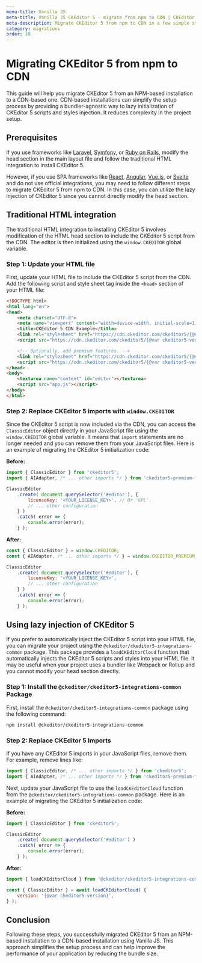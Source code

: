 ```yaml
---
menu-title: Vanilla JS
meta-title: Vanilla JS CKEditor 5 - migrate from npm to CDN | CKEditor 5 documentation
meta-description: Migrate CKEditor 5 from npm to CDN in a few simple steps. Learn how to install CKEditor 5 in your project using the CDN.
category: migrations
order: 10
---
```


# Migrating CKEditor&nbsp;5 from npm to CDN

This guide will help you migrate CKEditor&nbsp;5 from an NPM-based installation to a CDN-based one. CDN-based installations can simplify the setup process by providing a bundler-agnostic way to lazy initialization of CKEditor&nbsp;5 scripts and styles injection. It reduces complexity in the project setup.

## Prerequisites

If you use frameworks like [Laravel](https://laravel.com/), [Symfony](https://symfony.com/), or [Ruby on Rails](https://rubyonrails.org/), modify the head section in the main layout file and follow the traditional HTML integration to install CKEditor&nbsp;5.

However, if you use SPA frameworks like [React](https://reactjs.org/), [Angular](https://angular.io/), [Vue.js](https://vuejs.org/), or [Svelte](https://svelte.dev/) and do not use official integrations, you may need to follow different steps to migrate CKEditor&nbsp;5 from npm to CDN. In this case, you can utilize the lazy injection of CKEditor&nbsp;5 since you cannot directly modify the head section.

## Traditional HTML integration

The traditional HTML integration to installing CKEditor&nbsp;5 involves modification of the HTML head section to include the CKEditor&nbsp;5 script from the CDN. The editor is then initialized using the `window.CKEDITOR` global variable.

### Step 1: Update your HTML file

First, update your HTML file to include the CKEditor&nbsp;5 script from the CDN. Add the following script and style sheet tag inside the `<head>` section of your HTML file:

```html
<!DOCTYPE html>
<html lang="en">
<head>
    <meta charset="UTF-8">
    <meta name="viewport" content="width=device-width, initial-scale=1.0">
    <title>CKEditor 5 CDN Example</title>
	<link rel="stylesheet" href="https://cdn.ckeditor.com/ckeditor5/{@var ckeditor5-version}/ckeditor5.css">
    <script src="https://cdn.ckeditor.com/ckeditor5/{@var ckeditor5-version}/ckeditor5.js"></script>

	<!-- Optionally, add premium features. -->
	<link rel="stylesheet" href="https://cdn.ckeditor.com/ckeditor5/{@var ckeditor5-version}/ckeditor5-premium-features.css">
	<script src="https://cdn.ckeditor.com/ckeditor5/{@var ckeditor5-version}/ckeditor5-premium-features.js"></script>
</head>
<body>
    <textarea name="content" id="editor"></textarea>
    <script src="app.js"></script>
</body>
</html>
```

### Step 2: Replace CKEditor&nbsp;5 imports with `window.CKEDITOR`

Since the CKEditor&nbsp;5 script is now included via the CDN, you can access the `ClassicEditor` object directly in your JavaScript file using the `window.CKEDITOR` global variable. It means that `import` statements are no longer needed and you can remove them from your JavaScript files. Here is an example of migrating the CKEditor&nbsp;5 initialization code:

**Before:**

```javascript
import { ClassicEditor } from 'ckeditor5';
import { AIAdapter, /* ... other imports */ } from 'ckeditor5-premium-features';

ClassicEditor
	.create( document.querySelector('#editor'), {
		licenseKey: '<YOUR_LICENSE_KEY>', // Or 'GPL'.
		// ... other configuration
	} )
	.catch( error => {
		console.error(error);
	} );
```

**After:**

```javascript
const { ClassicEditor } = window.CKEDITOR;
const { AIAdapter, /* ... other imports */ } = window.CKEDITOR_PREMIUM_FEATURES;

ClassicEditor
	.create( document.querySelector('#editor'), {
		licenseKey: '<YOUR_LICENSE_KEY>',
		// ... other configuration
	} )
	.catch( error => {
		console.error(error);
	} );
```

## Using lazy injection of CKEditor&nbsp;5

If you prefer to automatically inject the CKEditor&nbsp;5 script into your HTML file, you can migrate your project using the `@ckeditor/ckeditor5-integrations-common` package. This package provides a `loadCKEditorCloud` function that automatically injects the CKEditor&nbsp;5 scripts and styles into your HTML file. It may be useful when your project uses a bundler like Webpack or Rollup and you cannot modify your head section directly.

### Step 1: Install the `@ckeditor/ckeditor5-integrations-common` Package

First, install the `@ckeditor/ckeditor5-integrations-common` package using the following command:

```bash
npm install @ckeditor/ckeditor5-integrations-common
```

### Step 2: Replace CKEditor&nbsp;5 Imports

If you have any CKEditor&nbsp;5 imports in your JavaScript files, remove them. For example, remove lines like:

```javascript
import { ClassicEditor, /* ... other imports */ } from 'ckeditor5';
import { AIAdapter, /* ... other imports */ } from 'ckeditor5-premium-features';
```

Next, update your JavaScript file to use the `loadCKEditorCloud` function from the `@ckeditor/ckeditor5-integrations-common` package. Here is an example of migrating the CKEditor&nbsp;5 initialization code:

**Before:**

```javascript
import { ClassicEditor } from 'ckeditor5';

ClassicEditor
	.create( document.querySelector('#editor') )
	.catch( error => {
		console.error(error);
	} );
```

**After:**

```javascript
import { loadCKEditorCloud } from '@ckeditor/ckeditor5-integrations-common';

const { ClassicEditor } = await loadCKEditorCloud( {
	version: '{@var ckeditor5-version}',
} );
```

## Conclusion

Following these steps, you successfully migrated CKEditor&nbsp;5 from an NPM-based installation to a CDN-based installation using Vanilla JS. This approach simplifies the setup process and can help improve the performance of your application by reducing the bundle size.
